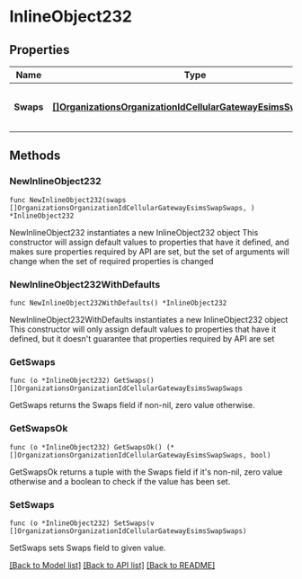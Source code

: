# InlineObject232

## Properties

Name | Type | Description | Notes
------------ | ------------- | ------------- | -------------
**Swaps** | [**[]OrganizationsOrganizationIdCellularGatewayEsimsSwapSwaps**](OrganizationsOrganizationIdCellularGatewayEsimsSwapSwaps.md) | Each object represents a swap for one eSIM | 

## Methods

### NewInlineObject232

`func NewInlineObject232(swaps []OrganizationsOrganizationIdCellularGatewayEsimsSwapSwaps, ) *InlineObject232`

NewInlineObject232 instantiates a new InlineObject232 object
This constructor will assign default values to properties that have it defined,
and makes sure properties required by API are set, but the set of arguments
will change when the set of required properties is changed

### NewInlineObject232WithDefaults

`func NewInlineObject232WithDefaults() *InlineObject232`

NewInlineObject232WithDefaults instantiates a new InlineObject232 object
This constructor will only assign default values to properties that have it defined,
but it doesn't guarantee that properties required by API are set

### GetSwaps

`func (o *InlineObject232) GetSwaps() []OrganizationsOrganizationIdCellularGatewayEsimsSwapSwaps`

GetSwaps returns the Swaps field if non-nil, zero value otherwise.

### GetSwapsOk

`func (o *InlineObject232) GetSwapsOk() (*[]OrganizationsOrganizationIdCellularGatewayEsimsSwapSwaps, bool)`

GetSwapsOk returns a tuple with the Swaps field if it's non-nil, zero value otherwise
and a boolean to check if the value has been set.

### SetSwaps

`func (o *InlineObject232) SetSwaps(v []OrganizationsOrganizationIdCellularGatewayEsimsSwapSwaps)`

SetSwaps sets Swaps field to given value.



[[Back to Model list]](../README.md#documentation-for-models) [[Back to API list]](../README.md#documentation-for-api-endpoints) [[Back to README]](../README.md)


